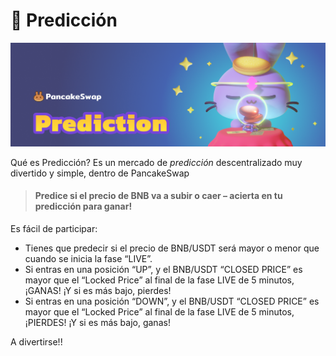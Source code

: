# 🔮 Predicción

![](../.gitbook/assets/masthead%20%285%29%20%281%29.png)

Qué es Predicción?  Es un mercado de _predicción_ descentralizado muy divertido y simple, dentro de PancakeSwap

> #### Predice si el precio de BNB va a subir o caer – acierta en tu predicción para ganar!

Es fácil de participar:

* Tienes que predecir si el precio de BNB/USDT será mayor o menor que cuando se inicia la fase “LIVE”.
* Si entras en una posición “UP”, y el BNB/USDT “CLOSED PRICE” es mayor que el “Locked Price” al final de la fase LIVE de 5 minutos, ¡GANAS! ¡Y si es más bajo, pierdes! 
* Si entras en una posición “DOWN”, y el BNB/USDT “CLOSED PRICE” es mayor que el “Locked Price” al final de la fase LIVE de 5 minutos, ¡PIERDES! ¡Y si es más bajo, ganas!

A divertirse!!

